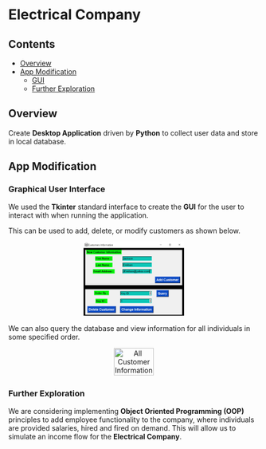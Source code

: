 # Electrical Company

## Contents
* [Overview](#Overview)
* [App Modification](#App-Modifications)
    * [GUI](#Graphical-User-Interface)
    * [Further Exploration](#Further-Exploration)

## Overview

Create <b>Desktop Application</b> driven by <b>Python</b> to collect user data and store in local database.</br>

## App Modification

### Graphical User Interface

We used the <b>Tkinter</b> standard interface to create the <b>GUI</b> for the user to interact with when running the application.

This can be used to add, delete, or modify customers as shown below.

<p align="center"><img src="Images/Demonstrations/Add_Customer.JPG" height="40%" width="40%" title="Adding Customer in Application." ></p>

We can also query the database and view information for all individuals in some specified order.

<p align="center"><img src="Images/Query_DB.JPG" height="40%" width="40%" title="All Customer Information" ></p>

### Further Exploration

We are considering implementing <b>Object Oriented Programming (OOP)</b> principles to add employee functionality to the company, where individuals are provided salaries, hired and fired on demand. This will allow us to simulate an income flow for the **Electrical Company**.